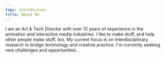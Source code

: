 ```yaml
---
tags: introduction
title: About Me
---
```


I am an Art & Tech Director with over 12 years of experience in the animation and interactive media industries. I like to make stuff, and help other people make stuff, too. My current focus is on interdisciplinary research to bridge technology and creative practice. I'm currently seeking new challenges and opportunities.
